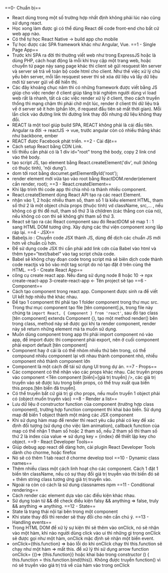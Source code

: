 ==0- Chuẩn bị==
- React dùng trong một số trường hợp nhất định không phải lúc nào cũng sử dụng react.
- Học xong làm được gì có thể dùng React để code front-end cho bất cứ web app nào.
- Có thể tự học React Native -> build app cho mobile
- Tự học được các SPA framework khác như Angular, Vue.
==1 - Single Page App==
- Trước khi SPA ra đời thì thường viết web như trong ExpressJS hoặc là dùng PHP, cách hoạt động là mỗi khi truy cập một trang web, hoặc chuyển từ page này sang page khác thì client sẽ gửi resquest lên server và server sẽ trả về toàn bộ code html cho client. Như thế việc xử lý chủ yếu bên server, mỗi lần resquest sever thì sẽ xóa dữ liệu và lấy dữ liệu mới từ server gửi về để hiển thị.
- Các đây khoảng chục năm thì có những framework được viết bằng JS giúp cho việc render ở client giúp tăng trải nghiệm người dùng vì load web rất là nhanh, tất cả các việc render xử lý ở client, theo cách truyền thống thì mạng chậm thì phải chờ một lúc, render ở client thì dữ liệu trả về ở server sẽ ít hơn (phần lớn, ở request đầu tiên sẽ mất thời gian). Mỗi lần click vào đường link thì đường link thay đổi nhưng dữ liệu không thay đổi.
- REACT là một tool giúp build SPA, REACT không phải là cái đầu tiên. Angular ra đời -> reactJS -> vue, trước angular còn có nhiều thằng khác như backbone, ember
- REACT được Facebook phát triển.
==2 - Cài đặt==
- Cách setup React bằng CDN Link. 
- tối thiểu cần phải có là 1 div id="root" trong thẻ body, copy 2 link cnd vào thẻ body.
- tạo script JS,  tạo element bằng React.createElement('div', null (không có thuộc tính), 'nội dung').
- dom tới root bằng documet.getElementById('root');
- render element mới vừa tạo vào root bằng ReactDOM.render(element cần render, root);
==3 - React.createElement==
- Khi lập trình thì code app thì chia nhỏ ra thành nhiều component.
- React.createElement dùng React API tạo ra các react Element.
- nhận vào 1, 2 hoặc nhiều tham số, tham số 1 là kiểu element HTML, tham số thứ 2 là một object chứa props (thuộc tính) vd className, src,... , nếu không có gì thì để null, tham số thứ 3 là children (các thằng con của nó), nếu không có con thì sẽ không ghi tham số thứ 3.
- React sẽ tạo ra các React component sau đó ReactDOM sẽ map 1 : 1 sang HTML DOM tương ứng. Xây dựng các thư viện component xong lắp ráp lại.
==4 - JSX==
- Babeljs.io : Chuyển code JSX thành JS, dùng để dịch các chuẩn JS mới hơn về chuẩn cũ hơn.
- Để sử dụng code JSX thì cần phải add link cdn của Babel vào html và  thêm type="text/babel" vào tag script chứa code.
- Babel sẽ không chạy đoạn code trong script mà sẽ biên dịch code thành code reactjs và bỏ vào một tag script do nó tạo đặt ở trên cùng thẻ HTML.
==5 - Create React App==
- công cụ create react app. Nếu đang sử dụng node 8 hoặc 10 -> npx create-react-app 3-create-react-app <- Tên project sẽ tạo
==6 - Component==
- Cách tạo component trong react app. Component được sinh ra để viết UI kết hợp nhiều thẻ khác nhau.
- Để tạo 1 component thì phải tạo 1 folder component trong thư mục src. Trong thư mục component tạo file [tên component].js, trong file này chúng ta `import React, { Component } from 'react'`, sau đó tạo class [tên component] extends Component {}, tạo một method render() bên trong class, method này sẽ được gọi khi ta render component, render này sẽ return những element mà ta muốn sử dụng.
- Muốn dùng component trong app thì phải import component nó vào app, để import được thì component phải export, nên ở cuối component phải export default [tên component]
- Component hay ở cái là có thể nhóm nhiều thứ bên trong, có thể compound nhiều component lại với nhau thành component nhỏ, nhiều component nhỏ thành component lớn
- Component là một cách để tái sử dụng UI trong dự án.
==7 - Props==
- Các component có thể nhận vào các props khác nhau.  Các truyền props vào component <Tên component [biến]=[giá trị truyền] />, các giá trị truyền vào sẽ được lưu trong biến props, có thể truy xuất qua biến this.props.[tên biến đã truyền].
- Có thể truyền bất cứ giá trị gì cho props, nếu muốn truyền 1 object phải có {object muốn truyền vào}
==8 - Render a list==
- Lưu dữ liệu ở constructor function của component (trường hợp class component), trường hợp function component thì khai báo biến. Sử dụng map để biến 1 object thành một mảng các JSX component
- Khi sử dụng hàm map để render thì react yêu cầu phải có key để xác định đối tượng (sử dụng cho việc làm animation), callback function của map có thể nhận 1 tham số hoặc 2 tham số, nếu 2 tham số thì tham số thứ 2 là index của value => sử dụng key = {index} để thiết lập key cho object.
==9 - React Developer Tools==
- Giúp debug app react dễ dàng hơn, cài plugin React Developer Tools dành cho chorme, hoặc firefox
- Nó sẽ có thêm 1 tab react ở chorme develop tool
==10 - Dynamic class names==
- Thêm nhiều class một cách linh hoạt cho các component. Cách 1 đặt 1 biến tên className, nếu có sự thay đổi giá trị truyền vào thì biến đó sẽ + thêm string class tương ứng giá trị truyền vào.
- Ngoài ra còn có cách là sử dung classnames npm
==11 - Conditional rendering==
- Cách render các element dựa vào các điều kiện khác nhau.
- Sử dụng toán tử && để check điều kiện falsy && anything => false, truly && anything => anything.
==12 - State==
- State là trạng thái nội tại bên trong một component
- Khi state thay đổi thì render sẽ thay đổi cho nên cần chú ý.
==13 - Handling events==
- Trong HTML DOM để xử lý sự kiện thì sẽ thêm vào onClick, nó sẽ nhận vào một hàm, khi nào người dùng click vào ui thì những gì trong onClick sẽ được gọi như một hàm, onClick mặc định sẽ nhận một biến event.
- onClick={this.function} => báo lỗi do khi onClick chạy thì this.function sẽ chạy như một hàm => mất this. để xử lý thì sử dụng arrow function onClick= {()=> {this.function}} hoặc khai báo trong constructor () { this.function = this.function.bind(this)}. Không được truyền function() vì nó sẽ truyền vào giá trị trả về của hàm vào trong onClick
